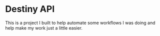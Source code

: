 # Destiny API
This is a project I built to help automate some workflows I was doing and help make my work just a little easier. 